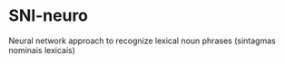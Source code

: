 # SNl-neuro
Neural network approach to recognize lexical noun phrases (sintagmas nominais lexicais)
